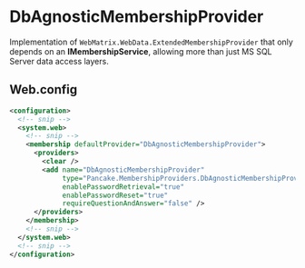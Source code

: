 # DbAgnosticMembershipProvider
Implementation of `WebMatrix.WebData.ExtendedMembershipProvider` that only depends on an **IMembershipService**, allowing more than just MS SQL Server data access layers.


## Web.config

```xml
<configuration>
  <!-- snip -->
  <system.web>
    <!-- snip -->
    <membership defaultProvider="DbAgnosticMembershipProvider">
      <providers>
        <clear />
        <add name="DbAgnosticMembershipProvider" 
             type="Pancake.MembershipProviders.DbAgnosticMembershipProvider"
             enablePasswordRetrieval="true"
             enablePasswordReset="true"
             requireQuestionAndAnswer="false" />
      </providers>
    </membership>
    <!-- snip -->
  </system.web>
  <!-- snip -->
</configuration>
```
